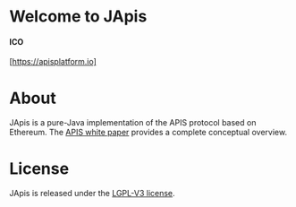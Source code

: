 # Welcome to JApis

#### ICO 
[https://apisplatform.io]

# About
JApis is a pure-Java implementation of the APIS protocol based on Ethereum. The [APIS white paper](https://apisplatform.io/whitepaper.en.pdf) provides a complete conceptual overview.


# License
JApis is released under the [LGPL-V3 license](LICENSE).

